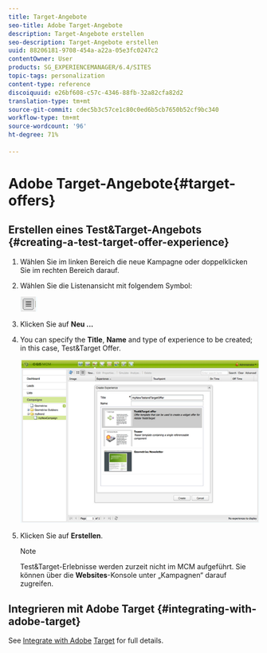 ```yaml
---
title: Target-Angebote
seo-title: Adobe Target-Angebote
description: Target-Angebote erstellen
seo-description: Target-Angebote erstellen
uuid: 88206181-9708-454a-a22a-05e3fc0247c2
contentOwner: User
products: SG_EXPERIENCEMANAGER/6.4/SITES
topic-tags: personalization
content-type: reference
discoiquuid: e26bf608-c57c-4346-88fb-32a82cfa82d2
translation-type: tm+mt
source-git-commit: cdec5b3c57ce1c80c0ed6b5cb7650b52cf9bc340
workflow-type: tm+mt
source-wordcount: '96'
ht-degree: 71%

---
```



# Adobe Target-Angebote{#target-offers}

## Erstellen eines Test&amp;Target-Angebots {#creating-a-test-target-offer-experience}

1. Wählen Sie im linken Bereich die neue Kampagne oder doppelklicken Sie im rechten Bereich darauf.
1. Wählen Sie die Listenansicht mit folgendem Symbol:

   ![](do-not-localize/chlimage_1-11.png)

1. Klicken Sie auf **Neu ...**
1. You can specify the **Title**, **Name** and type of experience to be created; in this case, Test&amp;Target Offer.

   ![chlimage_1-139](assets/chlimage_1-139.png)

1. Klicken Sie auf **Erstellen**.

   >[!NOTE]
   >
   >Test&amp;Target-Erlebnisse werden zurzeit nicht im MCM aufgeführt. Sie können über die **Websites**-Konsole unter „Kampagnen“ darauf zugreifen.

## Integrieren mit Adobe Target {#integrating-with-adobe-target}

See [Integrate with Adobe](/help/sites-administering/target.md) [Target](/help/sites-administering/target.md) for full details.
